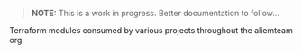 > **NOTE:** This is a work in progress. Better documentation to follow...

Terraform modules consumed by various projects throughout the aliemteam org.

